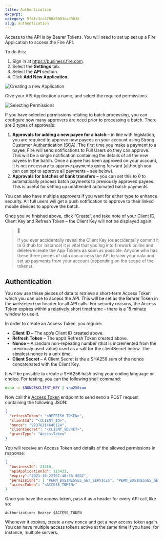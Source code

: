 ```yaml
---
title: Authentication
excerpt: 
category: 5f6fc3cc6768a5003ca89038
slug: authentication
---
```

Access to the API is by Bearer Tokens. You will need to set up set up a Fire Application to access the Fire API. 

To do this:

1. Sign In at https://business.fire.com.
1. Select the **Settings** tab.
1. Select the **API** section.
1. Click **Add New Application**.

![Creating a new Application](https://www.fire.com/wp-content/uploads/2023/05/settings-api.png)

Give your API Application a name, and select the required permissions.

![Selecting Permissions](https://www.fire.com/wp-content/uploads/2023/05/settings-api-new.png)

If you have selected permissions relating to batch processing, you can configure how many approvers are need prior to processing a batch. There are 2 types of approvals:

1. **Approvals for adding a new payee for a batch** – in line with legislation, you are required to approve new payees on your account using Strong Customer Authentication (SCA). The first time you make a payment to a payee, Fire will send notifications to Full Users so they can approve. This will be a single notification containing the details of all the new payees in the batch. Once a payee has been approved on your account, it is not necessary to approve payments going forward (although you can can opt to approve all payments – see below).
1. **Approvals for batches of bank transfers** – you can set this to 0 to automatically process batch payments to previously approved payees. This is useful for setting up unattended automated batch payments.

You can also have multiple approvers if you want for either type to enhance security. All full users will get a push notification to approve to their linked mobile devices to approve the batch.

Once you’ve finished above, click “Create“, and take note of your Client ID, Client Key and Refresh Token – the Client Key will not be displayed again.

> 🚧 
> 
> If you ever accidentally reveal the Client Key (or accidentally commit it to Github for instance) it is vital that you log into firework online and delete/recreate the App Tokens as soon as possible. Anyone who has these three pieces of data can access the API to view your data and set up payments from your account (depending on the scope of the tokens).

## Authentication
You now use these pieces of data to retrieve a short-term Access Token which you can use to access the API. This will be set as the Bearer Token in the `Authorization` header for all API calls. For security reasons, the Access Token expires within a relatively short timeframe – there is a 15 minute window to use it.

In order to create an Access Token, you require:

* **Client ID** – The app’s Client ID created above.
* **Refresh Token** – The app’s Refresh Token created above.
* **Nonce** – A random non-repeating number (that is incremented from the previously used value) used as a salt for the clientSecret below. The simplest nonce is a unix time.
* **Client Secret** – A Client Secret is the a SHA256 sum of the nonce concatenated with the Client Key.

It will be possible to create a SHA256 hash using your coding language or choice. For testing, you can the following shell command:

```bash
echo -n $NONCE$CLIENT_KEY | sha256sum
```

Now call the [Access Token](/reference/authenticate) endpoint to send send a POST request containing the following JSON:

```JSON
{ 
  "refreshToken": "<REFRESH_TOKEN>", 
  "clientId": "<CLIENT_ID>", 
  "nonce": "92376214646124", 
  "clientSecret": "<CLIENT_SECRET>", 
  "grantType": "AccessToken" 
}
```

You will receive an Access Token and details of the allowed permissions in response:

```JSON
{ 
  "businessId": 23416, 
  "apiApplicationId": 113423, 
  "expiry":"2021-10-22T07:48:56.460Z", 
  "permissions": [ "PERM_BUSINESSES_GET_SERVICES", "PERM_BUSINESSES_GET_ACCOUNTS", "PERM_BUSINESSES_GET_ACCOUNT", "PERM_BUSINESSES_GET_ACCOUNT_TRANSACTIONS", "PERM_BUSINESSES_GET_ACCOUNT_TRANSACTIONS_FILTER", "PERM_BUSINESSES_GET_FUNDING_SOURCES", "PERM_BUSINESSES_GET_FUNDING_SOURCE", "PERM_BUSINESSES_GET_FUNDING_SOURCE_TRANSACTIONS", "PERM_BUSINESSES_GET_WEBHOOKS", "PERM_BUSINESSES_GET_WEBHOOK_EVENT_TEST", "PERM_BUSINESSES_GET_LIMITS", "PERM_BUSINESSES_GET_FX_RATE", "PERM_BUSINESSES_GET_APPS", "PERM_BUSINESSES_GET_APP_PERMISSIONS", "PERM_BUSINESSES_GET_APPS_PERMISSIONS", "PERM_BUSINESSES_GET_WEBHOOK_TOKENS" ], 
  "accessToken": "<ACCESS_TOKEN>" 
}
```

Once you have the access token, pass it as a header for every API call, like so:

```HTTP
Authorization: Bearer $ACCESS_TOKEN
```

Whenever it expires, create a new nonce and get a new access token again. You can have multiple access tokens active at the same time if you have, for instance, multiple servers. 
